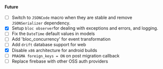 #### Future<ToDo>
- [ ] Switch to `JSONCode` macro when they are stable and remove `JSONSerializer` dependency.
- [x] Setup `bloc observer`for dealing with exceptions and errors, and logging.
- [ ] Fix the `DateTime` default values in models
- [ ] Add 'bloc_concurrency' for event transformation
- [ ] Add `drift` database support for web
- [x] Disable `x86` architecture for android builds
- [ ] `PRAGMA foreign_keys = ON` on post migration callback
- [ ] Replace firebase with other OSS auth providers